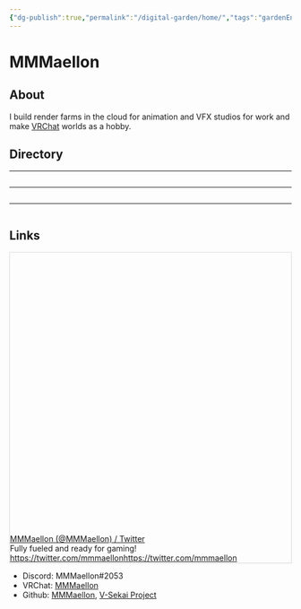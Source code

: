 ```yaml
---
{"dg-publish":true,"permalink":"/digital-garden/home/","tags":"gardenEntry","dgHomeLink":true,"dgPassFrontmatter":false,"dgShowBacklinks":false,"dgShowLocalGraph":false}
---
```



# MMMaellon

## About
I build render farms in the cloud for animation and VFX studios for work and make [VRChat](www.vrchat.com) worlds as a hobby.

## Directory

<div class="transclusion internal-embed is-loaded"><div class="markdown-embed">

<div class="markdown-embed-title">



</div>



---

```folder-index-content
```

</div></div>


<div class="transclusion internal-embed is-loaded"><div class="markdown-embed">

<div class="markdown-embed-title">



</div>



---
```folder-index-content
```

</div></div>


<div class="transclusion internal-embed is-loaded"><div class="markdown-embed">

<div class="markdown-embed-title">



</div>



---

```folder-index-content
```

</div></div>


## Links
<div
  style="
    border: 1px solid rgb(222, 222, 222);
    box-shadow: rgba(0, 0, 0, 0.06) 0px 1px 3px;
  "
>
  <div class="w __if _lc _sm _od _alsd _alcd _lh14 _xm _xi _ts _dm">
    <div class="wf">
      <div class="wc">
        <div class="e" style="padding-bottom: 100%">
          <div class="em">
            <a
              href="https://twitter.com/mmmaellon"
              target="_blank"
              rel="noopener"
              data-do-not-bind-click
              class="c"
              style="
                background-image: url('https://pbs.twimg.com/profile_images/1313600813302870017/eSuJtXm__normal.jpg');
              "
            ></a>
          </div>
        </div>
      </div>
      <div class="wt">
        <div class="t _f0 _ffsa _fsn _fwn">
          <div class="th _f1p _fsn _fwb">
            <a href="https://twitter.com/mmmaellon" target="_blank" rel="noopener" class="thl"
              >MMMaellon (@MMMaellon) &#x2F; Twitter</a
            >
          </div>
          <div class="td">Fully fueled and ready for gaming!</div>
          <div class="tf _f1m">
            <div class="tc">
              <a href="https://twitter.com/mmmaellon" target="_blank" rel="noopener" class="tw _f1m"
                ><span class="twt">https://twitter.com/mmmaellon</span
                ><span class="twd">https://twitter.com/mmmaellon</span></a
              >
            </div>
          </div>
        </div>
      </div>
    </div>
  </div>
</div>

- Discord: MMMaellon#2053
- VRChat: [MMMaellon](https://vrchat.com/home/user/usr_10dfc7a4-e2ed-4929-8eed-533830eced51)
- Github: [MMMaellon](https://github.com/MMMaellon), [V-Sekai Project](https://github.com/V-sekai)
